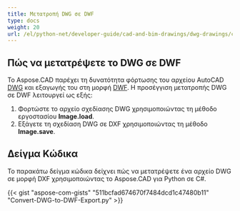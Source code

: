 ```yaml
---
title: Μετατροπή DWG σε DWF
type: docs
weight: 20
url: /el/python-net/developer-guide/cad-and-bim-drawings/dwg-drawings/convert-dwg-to-dwf/
---
```


## **Πώς να μετατρέψετε το DWG σε DWF**

Το Aspose.CAD παρέχει τη δυνατότητα φόρτωσης του αρχείου AutoCAD [DWG](https://docs.fileformat.com/cad/dwg/) και εξαγωγής του στη μορφή [DWF](https://docs.fileformat.com/cad/dwf/). Η προσέγγιση μετατροπής DWG σε DWF λειτουργεί ως εξής:

1. Φορτώστε το αρχείο σχεδίασης DWG χρησιμοποιώντας τη μέθοδο εργοστασίου **Image.load**.
1. Εξάγετε τη σχεδίαση DWG σε DXF χρησιμοποιώντας τη μέθοδο **Image.save**.

## Δείγμα Κώδικα

Το παρακάτω δείγμα κώδικα δείχνει πώς να μετατρέψετε ένα αρχείο DWG σε μορφή DXF χρησιμοποιώντας το Aspose.CAD για Python σε C#.

{{< gist "aspose-com-gists" "511bcfad674670f7484dcd1c47480b11" "Convert-DWG-to-DWF-Export.py" >}}
